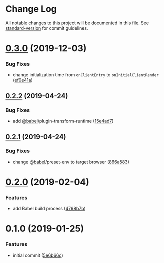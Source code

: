 # Change Log

All notable changes to this project will be documented in this file. See [standard-version](https://github.com/conventional-changelog/standard-version) for commit guidelines.

<a name="0.3.0"></a>

# [0.3.0](https://github.com/angeloashmore/gatsby-plugin-react-axe/compare/v0.2.2...v0.3.0) (2019-12-03)

### Bug Fixes

- change initialization time from `onClientEntry` to `onInitialClientRender` ([ef0e41a](https://github.com/angeloashmore/gatsby-plugin-react-axe/commit/ef0e41a))

<a name="0.2.2"></a>

## [0.2.2](https://github.com/angeloashmore/gatsby-plugin-react-axe/compare/v0.2.1...v0.2.2) (2019-04-24)

### Bug Fixes

- add [@babel](https://github.com/babel)/plugin-transform-runtime ([15e4ad7](https://github.com/angeloashmore/gatsby-plugin-react-axe/commit/15e4ad7))

<a name="0.2.1"></a>

## [0.2.1](https://github.com/angeloashmore/gatsby-plugin-react-axe/compare/v0.2.0...v0.2.1) (2019-04-24)

### Bug Fixes

- change [@babel](https://github.com/babel)/preset-env to target browser ([866a583](https://github.com/angeloashmore/gatsby-plugin-react-axe/commit/866a583))

<a name="0.2.0"></a>

# [0.2.0](https://github.com/angeloashmore/gatsby-plugin-react-axe/compare/v0.1.0...v0.2.0) (2019-02-04)

### Features

- add Babel build process ([4798b7b](https://github.com/angeloashmore/gatsby-plugin-react-axe/commit/4798b7b))

<a name="0.1.0"></a>

# 0.1.0 (2019-01-25)

### Features

- initial commit ([5e6b66c](https://github.com/angeloashmore/gatsby-plugin-react-axe/commit/5e6b66c))
